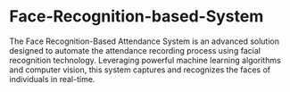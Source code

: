 # Face-Recognition-based-System
The Face Recognition-Based Attendance System is an advanced solution designed to automate the attendance recording process using facial recognition technology. Leveraging powerful machine learning algorithms and computer vision, this system captures and recognizes the faces of individuals in real-time.
